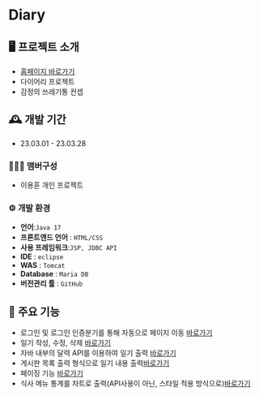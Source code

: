 
# Diary

## 🖥️ 프로젝트 소개
- [홈페이지 바로가기](http://52.79.169.153/diary/diary.jsp)
- 다이어리 프로젝트
- 감정의 쓰레기통 컨셉

## 🕰️ 개발 기간

-   23.03.01 - 23.03.28

### 🧑‍🤝‍🧑 맴버구성
-   이용훈 개인 프로젝트
### ⚙️ 개발 환경

-   **언어**:`Java 17`
-   **프론트엔드 언어** : `HTML/CSS`
- **사용 프레임워크**:`JSP, JDBC API`
-   **IDE**  :  `eclipse`
-   **WAS**  :  `Tomcat`
-   **Database**  :  `Maria DB`
-  **버전관리 툴**  :  `GitHub`


## 📌 주요 기능

- 로그인 및 로그인 인증분기를 통해 자동으로 페이지 이동 [바로가기](http://52.79.169.153/diary/diary.jsp)
- 일기 작성, 수정, 삭제 [바로가기](http://52.79.169.153/diary/diaryOne.jsp?diaryDate=2024-06-21)
- 자바 내부의 달력 API를 이용하여 일기 출력 [바로가기](http://52.79.169.153/diary/diaryCalendar.jsp)
- 게시판 목록 출력 형식으로 일기 내용 출력[바로가기](http://52.79.169.153/diary/diaryList.jsp)
- 페이징 기능 [바로가기](http://52.79.169.153/diary/diaryList.jsp)
- 식사 메뉴 통계를 차트로 출력(API사용이 아닌, 스타일 적용 방식으로)[바로가기](http://52.79.169.153/diary/statsLunch.jsp)
